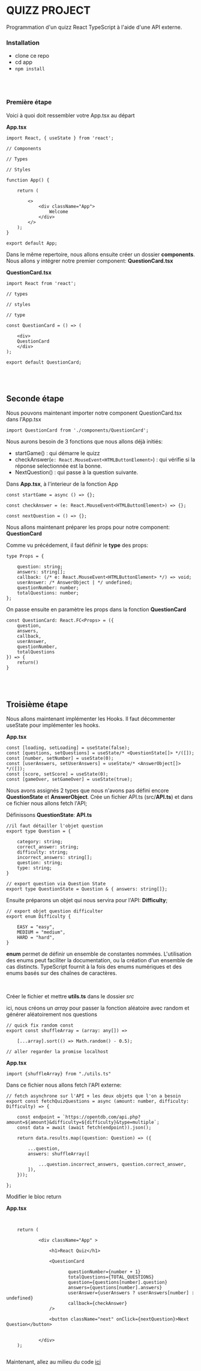 # QUIZZ PROJECT

Programmation d'un quizz React TypeScript à l'aide d'une API externe.

### Installation

- clone ce repo
- cd app
- ``npm install``


<br>
<br>

### Première étape

Voici à quoi doit ressembler votre App.tsx au départ

**App.tsx**
```tsx
import React, { useState } from 'react';

// Components

// Types 

// Styles

function App() {

    return (

        <>
            <div className="App">
                Welcome
            </div>
        </>
    );
}

export default App;
```
Dans le même repertoire, nous allons ensuite créer un dossier **components**.
Nous allons y intégrer notre premier component: **QuestionCard.tsx**

**QuestionCard.tsx**

```tsx
import React from 'react';

// types

// styles

// type

const QuestionCard = () => (

    <div>
    QuestionCard
    </div>
);

export default QuestionCard;
```

<br>
<br>

## Seconde étape

Nous pouvons maintenant importer notre component QuestionCard.tsx dans l'App.tsx


```tsx
import QuestionCard from './components/QuestionCard';
```
Nous aurons besoin de 3 fonctions que nous allons déjà initiés:
- startGame() : qui démarre le quizz
- checkAnswer(``e: React.MouseEvent<HTMLButtonElement>``) : qui vérifie si la réponse selectionnée est la bonne.
- NextQuestion() : qui passe à la question suivante.
  

Dans **App.tsx**, à l'interieur de la fonction App
```tsx
const startGame = async () => {};

const checkAnswer = (e: React.MouseEvent<HTMLButtonElement>) => {};

const nextQuestion = () => {};

```


Nous allons maintenant préparer les props pour notre component:
**QuestionCard**

Comme vu précédement, il faut définir le **type** des props:

```tsx
type Props = {

    question: string;
    answers: string[];
    callback: (/* e: React.MouseEvent<HTMLButtonElement> */) => void;
    userAnswer: /* AnswerObject | */ undefined;
    questionNumber: number;
    totalQuestions: number;
};
```
On passe ensuite en paramètre les props dans la fonction **QuestionCard**
```tsx
const QuestionCard: React.FC<Props> = ({
    question,
    answers,
    callback,
    userAnswer,
    questionNumber,
    totalQuestions
}) => {
    return()
}
```
<br>
<br>

## Troisième étape
Nous allons maintenant implémenter les Hooks.
Il faut décommenter useState pour implémenter les hooks.

**App.tsx**

```tsx
const [loading, setLoading] = useState(false);
const [questions, setQuestions] = useState/* <QuestionState[]> */([]);
const [number, setNumber] = useState(0);
const [userAnswers, setUserAnswers] = useState/* <AnswerObject[]> */([]);
const [score, setScore] = useState(0);
const [gameOver, setGameOver] = useState(true);

```

Nous avons assignés 2 types que nous n'avons pas défini encore **QuestionState** et **AnswerObject**.
Crée un fichier API.ts (src/**API.ts**) et dans ce fichier nous allons fetch l'API;

Définissons **QuestionState**:
**API.ts**
```tsx
//il faut détailler l'objet question
export type Question = {

    category: string;
    correct_answer: string;
    difficulty: string;
    incorrect_answers: string[];
    question: string;
    type: string;
}

// export question via Question State
export type QuestionState = Question & { answers: string[]};
```
Ensuite préparons un objet qui nous servira pour l'API: **Difficulty**;

```tsx
// export objet question difficulter
export enum Difficulty {

    EASY = "easy",
    MEDIUM = "medium",
    HARD = "hard",
}
```
**enum** permet de définir un ensemble de constantes nommées. L'utilisation des enums peut faciliter la documentation, ou la création d'un ensemble de cas distincts. TypeScript fournit à la fois des enums numériques et des enums basés sur des chaînes de caractères.

<br>

Créer le fichier et mettre **utils.ts** dans le dossier *src*

ici, nous créons un *array* pour passer la fonction aléatoire avec random et générer aléatoirement nos questions 

```tsx
// quick fix random const
export const shuffleArray = (array: any[]) =>

    [...array].sort(() => Math.random() - 0.5);

// aller regarder la promise localhost
```
**App.tsx**
```
import {shuffleArray} from "./utils.ts"
```




Dans ce fichier nous allons fetch l'API externe:

```tsx
// fetch asynchrone sur l'API + les deux objets que l'on a besoin 
export const fetchQuizQuestions = async (amount: number, difficulty: Difficulty) => {

    const endpoint = `https://opentdb.com/api.php?amount=${amount}&difficulty=${difficulty}&type=multiple`;
    const data = await (await fetch(endpoint)).json();
    
    return data.results.map((question: Question) => ({

        ...question,
        answers: shuffleArray([
            
            ...question.incorrect_answers, question.correct_answer,
        ]),
    }));
    
};
```
Modifier le bloc return

**App.tsx**

```tsx


    return (

            <div className="App" >
            
                <h1>React Quiz</h1>
            
                <QuestionCard
                       
                       questionNumber={number + 1}
                       totalQuestions={TOTAL_QUESTIONS}
                       question={questions[number].question}
                       answers={questions[number].answers}
                       userAnswer={userAnswers ? userAnswers[number] : undefined}
                       callback={checkAnswer}
                />
                
                <button className="next" onClick={nextQuestion}>Next Question</button>
               
            
            </div>
    );


```


Maintenant, allez au milieu du code [ici](./moitié.md)